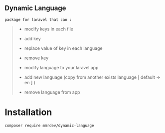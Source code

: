 ## Dynamic Language 


````package for laravel that can :```` 
>- modify keys in each file
>  - add key
>  - replace value of key in each language
>  - remove key
> 
>- modify language to your laravel app
>  - add new language (copy from another exists language [ default => en ] )
>  - remove language from app

# Installation
```apacheconf
composer require mmrdev/dynamic-language
```